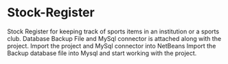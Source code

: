 # Stock-Register
Stock Register for keeping track of sports items in an institution or a sports club.
Database Backup File and MySql connector is attached along with the project.
Import the project and MySql connector into NetBeans
Import the Backup database file into Mysql and start working with the project.

